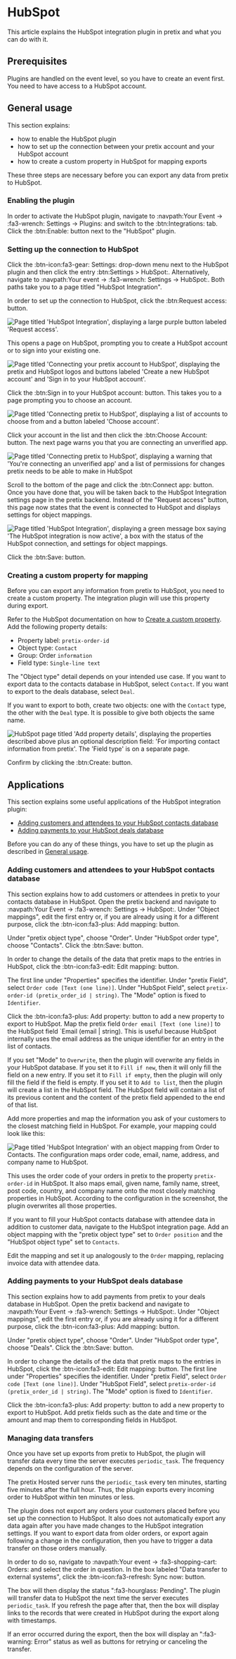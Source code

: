 # HubSpot

This article explains the HubSpot integration plugin in pretix and what you can do with it. 

## Prerequisites

Plugins are handled on the event level, so you have to create an event first. 
You need to have access to a HubSpot account. 

## General usage

This section explains: 

 - how to enable the HubSpot plugin
 - how to set up the connection between your pretix account and your HubSpot account
 - how to create a custom property in HubSpot for mapping exports

These three steps are necessary before you can export any data from pretix to HubSpot. 

### Enabling the plugin

In order to activate the HubSpot plugin, navigate to :navpath:Your Event → :fa3-wrench: Settings → Plugins: and switch to the :btn:Integrations: tab. 
Click the :btn:Enable: button next to the "HubSpot" plugin. 

### Setting up the connection to HubSpot

Click the :btn-icon:fa3-gear: Settings: drop-down menu next to the HubSpot plugin and then click the entry :btn:Settings > HubSpot:. 
Alternatively, navigate to :navpath:Your event → :fa3-wrench: Settings → HubSpot:. 
Both paths take you to a page titled "HubSpot Integration". 

In order to set up the connection to HubSpot, click the :btn:Request access: button. 

![Page titled 'HubSpot Integration', displaying a large purple button labeled 'Request access'.](../../assets/screens/hubspot/request-access.png "HubSpot Integration Request access")

This opens a page on HubSpot, prompting you to create a HubSpot account or to sign into your existing one. 

![Page titled 'Connecting your pretix account to HubSpot', displaying the pretix and HubSpot logos and buttons labeled 'Create a new HubSpot account' and 'Sign in to your HubSpot account'.](../../assets/screens/hubspot/connecting.png "Connecting your pretix account to HubSpot")

Click the :btn:Sign in to your HubSpot account: button. 
This takes you to a page prompting you to choose an account. 

![Page titled 'Connecting pretix to HubSpot', displaying a list of accounts to choose from and a button labeled 'Choose account'.](../../assets/screens/hubspot/choose-account.png "Choose account")

Click your account in the list and then click the :btn:Choose Account: button. 
The next page warns you that you are connecting an unverified app. 

![Page titled 'Connecting pretix to HubSpot', displaying a warning that 'You're connecting an unverified app' and a list of permissions for changes pretix needs to be able to make in HubSpot](../../assets/screens/hubspot/connect-app.png "Connect app")

Scroll to the bottom of the page and click the :btn:Connect app: button. 
Once you have done that, you will be taken back to the HubSpot Integration settings page in the pretix backend. 
Instead of the "Request access" button, this page now states that the event is connected to HubSpot and displays settings for object mappings. 

![Page titled 'HubSpot Integration', displaying a green message box saying 'The HubSpot integration is now active', a box with the status of the HubSpot connection, and settings for object mappings.](../../assets/screens/hubspot/integration-active.png "HubSpot Integration active")

Click the :btn:Save: button. 

### Creating a custom property for mapping 

Before you can export any information from pretix to HubSpot, you need to create a custom property. 
The integration plugin will use this property during export. 

Refer to the HubSpot documentation on how to [Create a custom property](https://knowledge.hubspot.com/properties/create-and-edit-properties#create-a-custom-property).
Add the following property details: 

 - Property label: `pretix-order-id`
 - Object type: `Contact` 
 - Group: Order `information` 
 - Field type: `Single-line text` 

The "Object type" detail depends on your intended use case. 
If you want to export data to the contacts database in HubSpot, select `Contact`. 
If you want to export to the deals database, select `Deal`. 

If you want to export to both, create two objects: one with the `Contact` type, the other with the `Deal` type. 
It is possible to give both objects the same name. 

![HubSpot page titled 'Add property details', displaying the properties described above plus an optional description field: 'For importing contact information from pretix'. The 'Field type' is on a separate page. ](../../assets/screens/hubspot/property-details.png "HubSpot Add property details")

Confirm by clicking the :btn:Create: button. 

## Applications

This section explains some useful applications of the HubSpot integration plugin: 

 - [Adding customers and attendees to your HubSpot contacts database](hubspot.md#adding-customers-and-attendees-to-your-hubspot-contacts-database)
 - [Adding payments to your HubSpot deals database](hubspot.md#adding-payments-to-your-hubspot-deals-database)

Before you can do any of these things, you have to set up the plugin as described in [General usage](hubspot.md#general-usage). 

### Adding customers and attendees to your HubSpot contacts database

This section explains how to add customers or attendees in pretix to your contacts database in HubSpot. 
Open the pretix backend and navigate to :navpath:Your Event → :fa3-wrench: Settings → HubSpot:. 
Under "Object mappings", edit the first entry or, if you are already using it for a different purpose, click the :btn-icon:fa3-plus: Add mapping: button. 

Under "pretix object type", choose "Order". 
Under "HubSpot order type", choose "Contacts". 
Click the :btn:Save: button. 

In order to change the details of the data that pretix maps to the entries in HubSpot, click the :btn-icon:fa3-edit: Edit mapping: button. 

The first line under "Properties" specifies the identifier. 
Under "pretix Field", select `Order code [Text (one line)]`. 
Under "HubSpot Field", select `pretix-order-id (pretix_order_id | string)`. 
The "Mode" option is fixed to `Identifier`. 

Click the :btn-icon:fa3-plus: Add property: button to add a new property to export to HubSpot. 
Map the pretix field `Order email [Text (one line)]` to the HubSpot field `Email (email | string). 
This is useful because HubSpot internally uses the email address as the unique identifier for an entry in the list of contacts. 

If you set "Mode" to `Overwrite`, then the plugin will overwrite any fields in your HubSpot database. 
If you set it to `Fill if new`, then it will only fill the field on a new entry. 
If you set it to `Fill if empty`, then the plugin will only fill the field if the field is empty. 
If you set it to `Add to list`, then the plugin will create a list in the HubSpot field. 
The HubSpot field will contain a list of its previous content and the content of the pretix field appended to the end of that list. 

Add more properties and map the information you ask of your customers to the closest matching field in HubSpot. 
For example, your mapping could look like this: 

![Page titled 'HubSpot Integration' with an object mapping from Order to Contacts. The configuration maps order code, email, name, address, and company name to HubSpot.](../../assets/screens/hubspot/object-mapping-example.png "Object Mapping Example")

This uses the order code of your orders in pretix to the property `pretix-order-id` in HubSpot. 
It also maps email, given name, family name, street, post code, country, and company name onto the most closely matching properties in HubSpot. 
According to the configuration in the screenshot, the plugin overwrites all those properties. 

If you want to fill your HubSpot contacts database with attendee data in addition to customer data, navigate to the HubSpot integration page. 
Add an object mapping with the "pretix object type" set to `Order position` and the "HubSpot object type" set to `Contacts`. 

Edit the mapping and set it up analogously to the `Order` mapping, replacing invoice data with attendee data. 

### Adding payments to your HubSpot deals database

This section explains how to add payments from pretix to your deals database in HubSpot. 
Open the pretix backend and navigate to :navpath:Your Event → :fa3-wrench: Settings → HubSpot:. 
Under "Object mappings", edit the first entry or, if you are already using it for a different purpose, click the :btn-icon:fa3-plus: Add mapping: button. 

Under "pretix object type", choose "Order". 
Under "HubSpot order type", choose "Deals". 
Click the :btn:Save: button. 

In order to change the details of the data that pretix maps to the entries in HubSpot, click the :btn-icon:fa3-edit: Edit mapping: button. 
The first line under "Properties" specifies the identifier. 
Under "pretix Field", select `Order code [Text (one line)]`. 
Under "HubSpot Field", select `pretix-order-id (pretix_order_id | string)`. 
The "Mode" option is fixed to `Identifier`. 

Click the :btn-icon:fa3-plus: Add property: button to add a new property to export to HubSpot. 
Add pretix fields such as the date and time or the amount and map them to corresponding fields in HubSpot. 

### Managing data transfers 

Once you have set up exports from pretix to HubSpot, the plugin will transfer data every time the server executes `periodic_task`. 
The frequency depends on the configuration of the server. 

<!-- md:hosted -->

The pretix Hosted server runs the `periodic_task` every ten minutes, starting five minutes after the full hour. 
Thus, the plugin exports every incoming order to HubSpot within ten minutes or less. 

The plugin does not export any orders your customers placed before you set up the connection to HubSpot. 
It also does not automatically export any data again after you have made changes to the HubSpot integration settings. 
If you want to export data from older orders, or export again following a change in the configuration, then you have to trigger a data transfer on those orders manually. 

In order to do so, navigate to :navpath:Your event → :fa3-shopping-cart: Orders: and select the order in question. 
In the box labeled "Data transfer to external systems", click the :btn-icon:fa3-refresh: Sync now: button. 

The box will then display the status ":fa3-hourglass: Pending". 
The plugin will transfer data to HubSpot the next time the server executes `periodic_task`. 
If you refresh the page after that, then the box will display links to the records that were created in HubSpot during the export along with timestamps. 

If an error occurred during the export, then the box will display an ":fa3-warning: Error" status as well as buttons for retrying or canceling the transfer. 